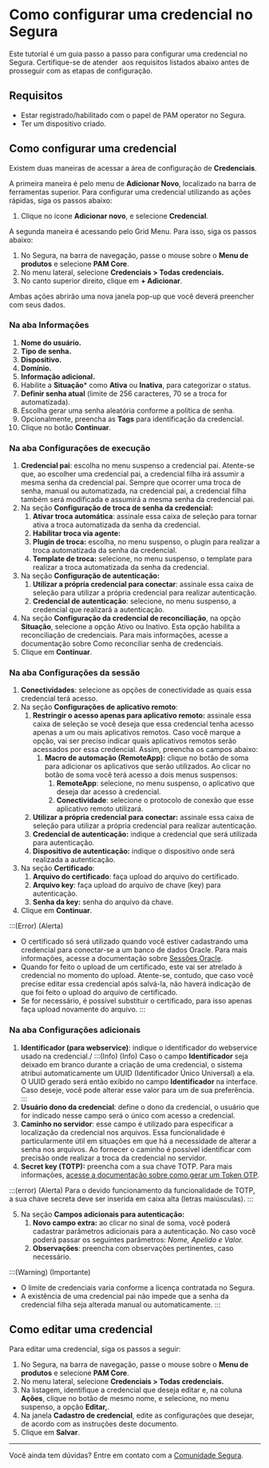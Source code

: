 # Como configurar uma credencial no Segura

Este tutorial é um guia passo a passo para configurar uma credencial no Segura. Certifique-se de atender  aos requisitos listados abaixo antes de prosseguir com as etapas de configuração.

## Requisitos

- Estar registrado/habilitado com o papel de PAM operator no Segura.
- Ter um dispositivo criado.

## Como configurar uma credencial

Existem duas maneiras de acessar a área de configuração de **Credenciais**.

A primeira maneira é pelo menu de **Adicionar Novo**, localizado na barra de ferramentas superior. Para configurar uma credencial utilizando as ações rápidas, siga os passos abaixo:

1. Clique no ícone **Adicionar novo**, e selecione **Credencial**.

A segunda maneira é acessando pelo Grid Menu. Para isso, siga os passos abaixo:

1. No Segura, na barra de navegação, passe o mouse sobre o **Menu de produtos** e selecione **PAM Core**.  
2. No menu lateral, selecione **Credenciais > Todas credenciais.**
3. No canto superior direito, clique em **+ Adicionar**.

Ambas ações abrirão uma nova janela pop-up que você deverá preencher com seus dados.

### Na aba Informações

1. **Nome do usuário.**
2. **Tipo de senha.**
3. **Dispositivo.**
4. **Domínio.**
5. **Informação adicional.**
6. Habilite a **Situação*** como **Ativa** ou **Inativa**, para categorizar o status.
7. **Definir senha atual** (limite de 256 caracteres, 70 se a troca for automatizada).
8. Escolha gerar uma senha aleatória conforme a política de senha.
9. Opcionalmente, preencha as **Tags** para identificação da credencial.
10. Clique no botão **Continuar**.

### Na aba Configurações de execução

1. **Credencial pai**: escolha no menu suspenso a credencial pai. Atente-se que, ao escolher uma credencial pai, a credencial filha irá assumir a mesma senha da credencial pai. Sempre que ocorrer uma troca de senha, manual ou automatizada, na credencial pai, a credencial filha também será modificada e assumirá a mesma senha da credencial pai.
2. Na seção **Configuração de troca de senha da credencial:**
    1. **Ativar troca automática**: assinale essa caixa de seleção para tornar ativa a troca automatizada da senha da credencial.
    2. **Habilitar troca via agente:**
    3. **Plugin de troca:** escolha, no menu suspenso, o plugin para realizar a troca automatizada da senha da credencial.
    4. **Template de troca:** selecione, no menu suspenso, o template para realizar a troca automatizada da senha da credencial.
3. Na seção **Configuração de autenticação:**
    1. **Utilizar a própria credencial para conectar**: assinale essa caixa de seleção para utilizar a própria credencial para realizar autenticação.
    2. **Credencial de autenticação**: selecione, no menu suspenso, a credencial que realizará a autenticação.
4. Na seção **Configuração da credencial de reconciliação**, na opção **Situação**, selecione a opção Ativo ou Inativo. Esta opção habilita a reconciliação de credenciais. Para mais informações, acesse a documentação sobre Como reconciliar senha de credenciais.
5. Clique em **Continuar**.

### Na aba Configurações da sessão

1. **Conectividades**: selecione as opções de conectividade as quais essa credencial terá acesso.
2. Na seção **Configurações de aplicativo remoto**:
    1. **Restringir o acesso apenas para aplicativo remoto:** assinale essa caixa de seleção se você deseja que essa credencial tenha acesso apenas a um ou mais aplicativos remotos. Caso você marque a opção, vai ser preciso indicar quais aplicativos remotos serão acessados por essa credencial. Assim, preencha os campos abaixo:
        1. **Macro de automação (RemoteApp):** clique no botão de soma para adicionar os aplicativos que serão utilizados. Ao clicar no botão de soma você terá acesso a dois menus suspensos:
            1. **RemoteApp**: selecione, no menu suspenso, o aplicativo que deseja dar acesso à credencial.
            2. **Conectividade**: selecione o protocolo de conexão que esse aplicativo remoto utilizará.
    2. **Utilizar a própria credencial para conectar:** assinale essa caixa de seleção para utilizar a própria credencial para realizar autenticação.
    3. **Credencial de autenticação:** indique a credencial que será utilizada para autenticação.
    4. **Dispositivo de autenticação:** indique o dispositivo onde será realizada a autenticação.
3. Na seção **Certificado**:
    1. **Arquivo do certificado**: faça upload do arquivo do certificado.
    2. **Arquivo key**: faça upload do arquivo de chave (key) para autenticação.
    3. **Senha da key:** senha do arquivo da chave.
4. Clique em **Continuar**.

:::(Error) (Alerta)
- O certificado só será utilizado quando você estiver cadastrando uma credencial para conectar-se a um banco de dados Oracle. Para mais informações, acesse a documentação sobre [Sessões Oracle](/v4/docs/pt/pam-session-oracle-sessions).
- Quando for feito o upload de um certificado, este vai ser atrelado à credencial no momento do upload. Atente-se, contudo, que caso você precise editar essa credencial após salvá-la, não haverá indicação de que foi feito o upload do arquivo de certificado.
- Se for necessário, é possível substituir o certificado, para isso apenas faça upload novamente do arquivo.
:::

### Na aba Configurações adicionais

1. **Identificador (para webservice)**: indique o identificador do webservice usado na credencial./
:::(Info) (Info)
Caso o campo **Identificador** seja deixado em branco durante a criação de uma credencial, o sistema atribui automaticamente um UUID (Identificador Único Universal) a ela. O UUID gerado será então exibido no campo **Identificador** na interface. Caso deseje, você pode alterar esse valor para um de sua preferência. 
:::
2. **Usuário dono da credencial**: define o dono da credencial, o usuário que for indicado nesse campo será o único com acesso a credencial.
3. **Caminho no servidor**: esse campo é utilizado para especificar a localização da credencial nos arquivos. Essa funcionalidade é particularmente útil em situações em que há a necessidade de alterar a senha nos arquivos. Ao fornecer o caminho é possível identificar com precisão onde realizar a troca da credencial no servidor.
4. **Secret key (TOTP):** preencha com a sua chave TOTP. Para mais informações, [acesse a documentação sobre como gerar um Token OTP](/v4/docs/pt/pam-how-to-generate-a-totp-authentication-token).

:::(error) (Alerta)
Para o devido funcionamento da funcionalidade de TOTP, a sua chave secreta deve ser inserida em caixa alta (letras maiúsculas).
:::

5. Na seção **Campos adicionais para autenticação:**
    1. **Novo campo extra:** ao clicar no sinal de soma, você poderá cadastrar parâmetros adicionais para a autenticação. No caso você poderá passar os seguintes parâmetros: *Nome, Apelido e Valor.*
    2. **Observações**: preencha com observações pertinentes, caso necessário.

:::(Warning) (Importante)
- O limite de credenciais varia conforme a licença contratada no Segura.
- A existência de uma credencial pai não impede que a senha da credencial filha seja alterada manual ou automaticamente.
:::

## Como editar uma credencial

Para editar uma credencial, siga os passos a seguir:

1. No Segura, na barra de navegação, passe o mouse sobre o **Menu de produtos** e selecione **PAM Core**.  
2. No menu lateral, selecione **Credenciais > Todas credenciais.**
3. Na listagem, identifique a credencial que deseja editar e, na coluna **Ações**, clique no botão de mesmo nome, e selecione, no menu suspenso, a opção **Editar,**.
4. Na janela **Cadastro de credencial**, edite as configurações que desejar, de acordo com as instruções deste documento.
5. Clique em **Salvar**.

***


Você ainda tem dúvidas? Entre em contato com a [Comunidade Segura](https://community.Segura.io/).